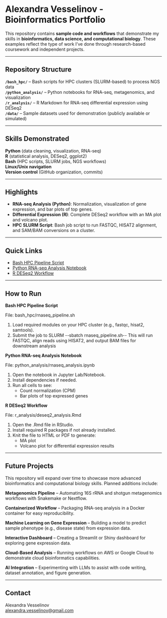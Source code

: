 # Alexandra Vesselinov - Bioinformatics Portfolio

This repository contains **sample code and workflows** that demonstrate my skills in **bioinformatics, data science, and computational biology**. These examples reflect the type of work I’ve done through research-based coursework and independent projects.

---

## Repository Structure

**`/bash_hpc/`** – Bash scripts for HPC clusters (SLURM-based) to process NGS data  
**`/python_analysis/`** – Python notebooks for RNA-seq, metagenomics, and visualization  
**`/r_analysis/`** – R Markdown for RNA-seq differential expression using DESeq2  
**`/data/`** – Sample datasets used for demonstration (publicly available or simulated)

---

## Skills Demonstrated
**Python** (data cleaning, visualization, RNA-seq)  
**R** (statistical analysis, DESeq2, ggplot2)  
**Bash** (HPC scripts, SLURM jobs, NGS workflows)  
**Linux/Unix navigation**  
**Version control** (GitHub organization, commits)  

---

## Highlights

- **RNA-seq Analysis (Python)**: Normalization, visualization of gene expression, and bar plots of top genes.  
- **Differential Expression (R)**: Complete DESeq2 workflow with an MA plot and volcano plot.  
- **HPC SLURM Script**: Bash job script to run FASTQC, HISAT2 alignment, and SAM/BAM conversions on a cluster.  

---

## Quick Links
- [Bash HPC Pipeline Script](bash_hpc/rnaseq_pipeline.sh)
- [Python RNA-seq Analysis Notebook](python_analysis/rnaseq_analysis.ipynb)
- [R DESeq2 Workflow](r_analysis/deseq2_analysis.Rmd)

---

## How to Run
**Bash HPC Pipeline Script**

File: bash_hpc/rnaseq_pipeline.sh
1. Load required modules on your HPC cluster (e.g., fastqc, hisat2, samtools).
2. Submit the job to SLURM
--sbatch rnaseq_pipeline.sh--
This will run FASTQC, align reads using HISAT2, and output BAM files for downstream analysis

**Python RNA-seq Analysis Notebook**

File: python_analysis/rnaseq_analysis.ipynb
1. Open the notebook in Jupyter Lab/Notebook.
2. Install dependencies if needed.
3. Run all cells to see:
   - Count normalization (CPM)
   - Bar plots of top expressed genes

**R DESeq2 Workflow**

File: r_analysis/deseq2_analysis.Rmd
1. Open the .Rmd file in RStudio.
2. Install required R packages if not already installed.
3. Knit the file to HTML or PDF to generate:
   - MA plot
   - Volcano plot for differential expression results

---

## Future Projects
This repository will expand over time to showcase more advanced bioinformatics and computational biology skills. Planned additions include:

**Metagenomics Pipeline** – Automating 16S rRNA and shotgun metagenomics workflows with Snakemake or Nextflow.

**Containerized Workflow** – Packaging RNA-seq analysis in a Docker container for easy reproducibility.

**Machine Learning on Gene Expression** – Building a model to predict sample phenotype (e.g., disease state) from expression data.

**Interactive Dashboard** – Creating a Streamlit or Shiny dashboard for exploring gene expression data.

**Cloud-Based Analysis** – Running workflows on AWS or Google Cloud to demonstrate cloud bioinformatics capabilities.

**AI Integration** – Experimenting with LLMs to assist with code writing, dataset annotation, and figure generation.

---

## Contact

Alexandra Vesselinov  
alexandra.vesselinov@gmail.com  
